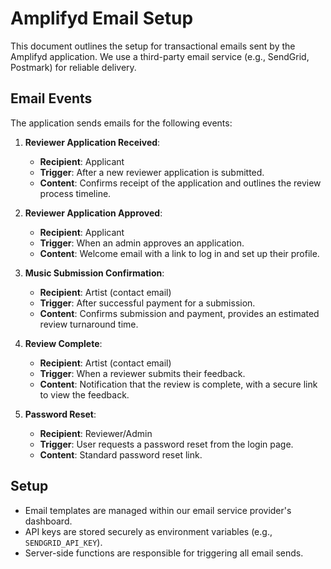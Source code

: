 # Amplifyd Email Setup

This document outlines the setup for transactional emails sent by the Amplifyd application. We use a third-party email service (e.g., SendGrid, Postmark) for reliable delivery.

## Email Events

The application sends emails for the following events:

1.  **Reviewer Application Received**:
    - **Recipient**: Applicant
    - **Trigger**: After a new reviewer application is submitted.
    - **Content**: Confirms receipt of the application and outlines the review process timeline.

2.  **Reviewer Application Approved**:
    - **Recipient**: Applicant
    - **Trigger**: When an admin approves an application.
    - **Content**: Welcome email with a link to log in and set up their profile.

3.  **Music Submission Confirmation**:
    - **Recipient**: Artist (contact email)
    - **Trigger**: After successful payment for a submission.
    - **Content**: Confirms submission and payment, provides an estimated review turnaround time.

4.  **Review Complete**:
    - **Recipient**: Artist (contact email)
    - **Trigger**: When a reviewer submits their feedback.
    - **Content**: Notification that the review is complete, with a secure link to view the feedback.

5.  **Password Reset**:
    - **Recipient**: Reviewer/Admin
    - **Trigger**: User requests a password reset from the login page.
    - **Content**: Standard password reset link.

## Setup

- Email templates are managed within our email service provider's dashboard.
- API keys are stored securely as environment variables (e.g., `SENDGRID_API_KEY`).
- Server-side functions are responsible for triggering all email sends.
